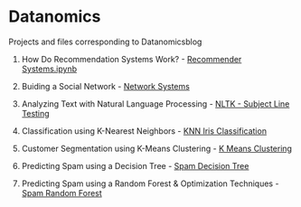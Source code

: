 # Datanomics
Projects and files corresponding to Datanomicsblog

1. How Do Recommendation Systems Work? - [Recommender Systems.ipynb](https://github.com/cchristine100/Datanomics/blob/master/Recommender%20Systems.ipynb)

2. Buiding a Social Network - [Network Systems](https://github.com/cchristine100/Datanomics/blob/master/Network%20Systems.ipynb)

3. Analyzing Text with Natural Language Processing - [NLTK - Subject Line Testing](https://github.com/cchristine100/Datanomics/blob/master/NLTK%20-%20Subject%20Line%20Testing.ipynb)

4. Classification using K-Nearest Neighbors - [KNN Iris Classification](https://github.com/cchristine100/Datanomics/blob/master/Iris%20Classification.ipynb)

5. Customer Segmentation using K-Means Clustering - [K Means Clustering](https://github.com/cchristine100/Datanomics/blob/master/KMeans_Segmentation.ipynb)

6. Predicting Spam using a Decision Tree - [Spam Decision Tree](https://github.com/cchristine100/Datanomics/blob/master/DecisionTree_Spam.ipynb)

7. Predicting Spam using a Random Forest & Optimization Techniques - [Spam Random Forest](https://github.com/cchristine100/Datanomics/blob/master/Spam_RandomForest_DecisionTree.ipynb)
